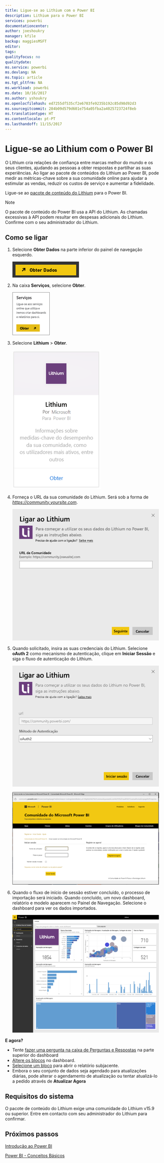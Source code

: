 ```yaml
---
title: Ligue-se ao Lithium com o Power BI
description: Lithium para o Power BI
services: powerbi
documentationcenter: 
author: joeshoukry
manager: kfile
backup: maggiesMSFT
editor: 
tags: 
qualityfocus: no
qualitydate: 
ms.service: powerbi
ms.devlang: NA
ms.topic: article
ms.tgt_pltfrm: NA
ms.workload: powerbi
ms.date: 10/16/2017
ms.author: yshoukry
ms.openlocfilehash: ed7255df535cf2e6703fe9235b192c85d98d92d3
ms.sourcegitcommit: 284b09d579d601e754a05fba2a4025723724f8eb
ms.translationtype: HT
ms.contentlocale: pt-PT
ms.lasthandoff: 11/15/2017
---
```

# <a name="connect-to-lithium-with-power-bi"></a>Ligue-se ao Lithium com o Power BI
O Lithium cria relações de confiança entre marcas melhor do mundo e os seus clientes, ajudando as pessoas a obter respostas e partilhar as suas experiências. Ao ligar ao pacote de conteúdos do Lithium ao Power BI, pode medir as métricas-chave sobre a sua comunidade online para ajudar a estimular as vendas, reduzir os custos de serviço e aumentar a fidelidade. 

Ligue-se ao [pacote de conteúdo do Lithium](https://app.powerbi.com/getdata/services/lithium) para o Power BI.

>[!NOTE]
>O pacote de conteúdo do Power BI usa a API do Lithium. As chamadas excessivas à API podem resultar em despesas adicionais do Lithium. Confirme com o seu administrador do Lithium.

## <a name="how-to-connect"></a>Como se ligar
1. Selecione **Obter Dados** na parte inferior do painel de navegação esquerdo.
   
   ![](media/service-connect-to-lithium/pbi_getdata.png) 
2. Na caixa **Serviços**, selecione **Obter**.
   
   ![](media/service-connect-to-lithium/pbi_getservices.png) 
3. Selecione **Lithium** \> **Obter**.
   
   ![](media/service-connect-to-lithium/lithiumconnect.png)
4. Forneça o URL da sua comunidade do Lithium. Será sob a forma de *https://community.yoursite.com*.
   
   ![](media/service-connect-to-lithium/params.png)
5. Quando solicitado, insira as suas credenciais do Lithium. Selecione **oAuth 2** como mecanismo de autenticação, clique em **Iniciar Sessão** e siga o fluxo de autenticação do Lithium.
   
   ![](media/service-connect-to-lithium/creds.png)
   
   ![](media/service-connect-to-lithium/creds2.png)
6. Quando o fluxo de início de sessão estiver concluído, o processo de importação será iniciado. Quando concluído, um novo dashboard, relatório e modelo aparecem no Painel de Navegação. Selecione o dashboard para ver os dados importados.
   
    ![](media/service-connect-to-lithium/lithium.png)

**E agora?**

* Tente [fazer uma pergunta na caixa de Perguntas e Respostas](service-q-and-a.md) na parte superior do dashboard
* [Altere os blocos](service-dashboard-edit-tile.md) no dashboard.
* [Selecione um bloco](service-dashboard-tiles.md) para abrir o relatório subjacente.
* Embora o seu conjunto de dados seja agendado para atualizações diárias, pode alterar o agendamento de atualização ou tentar atualizá-lo a pedido através de **Atualizar Agora**

## <a name="system-requirements"></a>Requisitos do sistema
O pacote de conteúdo do Lithium exige uma comunidade do Lithium v15.9 ou superior. Entre em contacto com seu administrador do Lithium para confirmar.

## <a name="next-steps"></a>Próximos passos
[Introdução ao Power BI](service-get-started.md)

[Power BI - Conceitos Básicos](service-basic-concepts.md)

